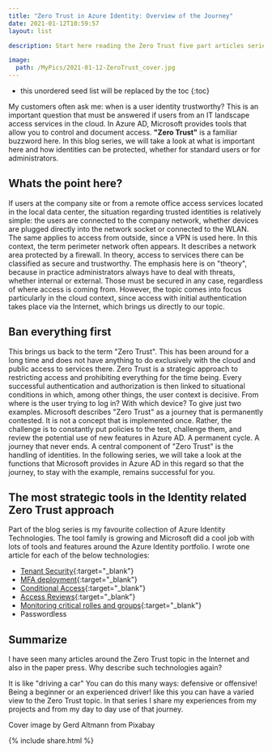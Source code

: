 ```yaml
---
title: "Zero Trust in Azure Identity: Overview of the Journey"
date: 2021-01-12T10:59:57
layout: list

description: Start here reading the Zero Trust five part articles series

image:
  path: /MyPics/2021-01-12-ZeroTrust_cover.jpg
---
```


* this unordered seed list will be replaced by the toc
{:toc}

My customers often ask me: when is a user identity trustworthy? This is an important question that must be answered if users from an IT landscape access services in the cloud. In Azure AD, Microsoft provides tools that allow you to control and document access.
**"Zero Trust"** is a familiar buzzword here. In this blog series, we will take a look at what is important here and how identities can be protected, whether for standard users or for administrators.

## Whats the point here?

If users at the company site or from a remote office access services located in the local data center, the situation regarding trusted identities is relatively simple: the users are connected to the company network, whether devices are plugged directly into the network socket or connected to the WLAN. The same applies to access from outside, since a VPN is used here. In this context, the term perimeter network often appears. It describes a network area protected by a firewall. In theory, access to services there can be classified as secure and trustworthy.
The emphasis here is on "theory", because in practice administrators always have to deal with threats, whether internal or external. Those must be secured in any case, regardless of where access is coming from. However, the topic comes into focus particularly in the cloud context, since access with initial authentication takes place via the Internet, which brings us directly to our topic.

## Ban everything first

This brings us back to the term "Zero Trust". This has been around for a long time and does not have anything to do exclusively with the cloud and public access to services there. Zero Trust is a strategic approach to restricting access and prohibiting everything for the time being. Every successful authentication and authorization is then linked to situational conditions in which, among other things, the user context is decisive. From where is the user trying to log in? With which device? To give just two examples. Microsoft describes "Zero Trust" as a journey that is permanently contested. It is not a concept that is implemented once. Rather, the challenge is to constantly put policies to the test, challenge them, and review the potential use of new features in Azure AD. A permanent cycle. A journey that never ends. A central component of "Zero Trust" is the handling of identities. In the following series, we will take a look at the functions that Microsoft provides in Azure AD in this regard so that the journey, to stay with the example, remains successful for you.



## The most strategic tools in the Identity related Zero Trust approach

Part of the blog series is my favourite collection of Azure Identity Technologies. The tool family is growing and Microsoft did a cool job with lots of tools and features around the Azure Identity portfolio. I wrote one article for each of the below technologies:

- [Tenant Security](https://nothingbutcloud.net/azuread/security/identity/ZeroTrust-Tenant-Security/){:target="_blank"}
- [MFA deployment](https://nothingbutcloud.net/azuread/security/identity/ZeroTrust-MFA/){:target="_blank"}
- [Conditional Access](https://nothingbutcloud.net/azuread/security/identity/ZeroTrust-CA/){:target="_blank"}
- [Access Reviews](https://nothingbutcloud.net/azuread/security/identity/ZeroTrust-AR/){:target="_blank"}
- [Monitoring critical rolles and groups](https://nothingbutcloud.net/azuread/security/identity/ZeroTrust-Monitoring/){:target="_blank"}
- Passwordless


## Summarize

I have seen many articles around the Zero Trust topic in the Internet and also in the paper press. Why describe such technologies again?

It is like "driving a car" You can do this many ways: defensive or offensive! Being a beginner or an experienced driver! like this you can have a varied view to the Zero Trust topic. In that series I share my experiences from my projects and from my day to day use of that journey. 

Cover image by Gerd Altmann from Pixabay

{% include  share.html %}
